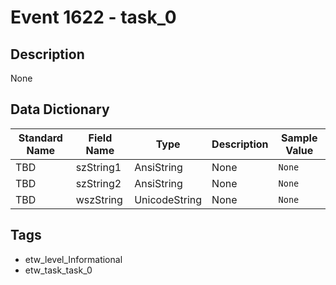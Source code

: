 # Event 1622 - task_0

## Description
None

## Data Dictionary
|Standard Name|Field Name|Type|Description|Sample Value|
|---|---|---|---|---|
|TBD|szString1|AnsiString|None|`None`|
|TBD|szString2|AnsiString|None|`None`|
|TBD|wszString|UnicodeString|None|`None`|

## Tags
* etw_level_Informational
* etw_task_task_0